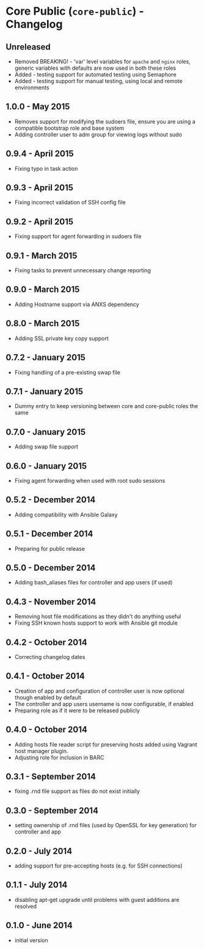 # Core Public (`core-public`) - Changelog

## Unreleased

* Removed BREAKING! - 'var' level variables for `apache` and `nginx` roles, generic variables with defaults are now used in both these roles
* Added - testing support for automated testing using Semaphore
* Added - testing support for manual testing, using local and remote environments
## 1.0.0 - May 2015

* Removes support for modifying the sudoers file, ensure you are using a compatible bootstrap role and base system
* Adding controller user to adm group for viewing logs without sudo

## 0.9.4 - April 2015

* Fixing typo in task action

## 0.9.3 - April 2015

* Fixing incorrect validation of SSH config file

## 0.9.2 - April 2015

* Fixing support for agent forwarding in sudoers file

## 0.9.1 - March 2015

* Fixing tasks to prevent unnecessary change reporting

## 0.9.0 - March 2015

* Adding Hostname support via ANXS dependency

## 0.8.0 - March 2015

* Adding SSL private key copy support

## 0.7.2 - January 2015

* Fixing handling of a pre-existing swap file

## 0.7.1 - January 2015

* Dummy entry to keep versioning between core and core-public roles the same

## 0.7.0 - January 2015

* Adding swap file support

## 0.6.0 - January 2015

* Fixing agent forwarding when used with root sudo sessions

## 0.5.2 - December 2014

* Adding compatibility with Ansible Galaxy

## 0.5.1 - December 2014

* Preparing for public release

## 0.5.0 - December 2014

* Adding bash_aliases files for controller and app users (if used)

## 0.4.3 - November 2014

* Removing host file modifications as they didn't do anything useful
* Fixing SSH known hosts support to work with Ansible git module

## 0.4.2 - October 2014

* Correcting changelog dates

## 0.4.1 - October 2014

* Creation of app and configuration of controller user is now optional though enabled by default
* The controller and app users username is now configurable, if enabled
* Preparing role as if it were to be released publicly

## 0.4.0 - October 2014

* Adding hosts file reader script for preserving hosts added using Vagrant host manager plugin.
* Adjusting role for inclusion in BARC

## 0.3.1 - September 2014

* fixing .rnd file support as files do not exist initially

## 0.3.0 - September 2014

* setting ownership of .rnd files (used by OpenSSL for key generation) for controller and app

## 0.2.0 - July 2014

* adding support for pre-accepting hosts (e.g. for SSH connections)

## 0.1.1 - July 2014

* disabling apt-get upgrade until problems with guest additions are resolved

## 0.1.0 - June 2014

* initial version
